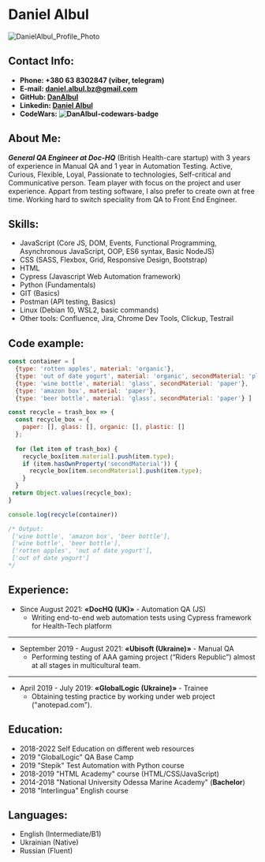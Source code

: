 # Daniel Albul

![DanielAlbul_Profile_Photo](https://media-exp1.licdn.com/dms/image/C5603AQEzGSQFHyhiAQ/profile-displayphoto-shrink_400_400/0/1638886090555?e=1666828800&v=beta&t=5_3sSynYs_aDkyJCliSSFpD4t_37VCVWPIsRrChTJNk)

## Contact Info:
* **Phone: +380 63 8302847 (viber, telegram)**
* **E-mail: daniel.albul.bz@gmail.com**
* **GitHub: [DanAlbul](https://github.com/DanAlbul)**
* **Linkedin: [Daniel Albul](https://www.linkedin.com/in/daniel-albul-83461921a)**
* **CodeWars: ![DanAlbul-codewars-badge](https://www.codewars.com/users/DanAlbul/badges/small)**

## About Me:
***General QA Engineer at Doc-HQ*** (British Health-care startup) with 3 years of experience in Manual QA and 1 year in Automation Testing.
Active, Curious, Flexible, Loyal, Passionate to technologies, Self-critical and Communicative person. Team player with focus on the project and user experience.
Appart from testing software, I also prefer to create own at free time. 
Working hard to switch speciality from QA to Front End Engineer.

## Skills:
* JavaScript (Core JS, DOM, Events, Functional Programming, Asynchronous JavaScript, OOP, ES6 syntax, Basic NodeJS)
* CSS (SASS, Flexbox, Grid, Responsive Design, Bootstrap)
* HTML
* Cypress (Javascript Web Automation framework)
* Python (Fundamentals)
* GIT (Basics)
* Postman (API testing, Basics)
* Linux (Debian 10, WSL2, basic commands)
* Other tools: Confluence, Jira, Chrome Dev Tools, Clickup, Testrail

## Code example:
```js
const container = [ 
  {type: 'rotten apples', material: 'organic'},
  {type: 'out of date yogurt', material: 'organic', secondMaterial: 'plastic'},
  {type: 'wine bottle', material: 'glass', secondMaterial: 'paper'},
  {type: 'amazon box', material: 'paper'},
  {type: 'beer bottle', material: 'glass', secondMaterial: 'paper'} ]

const recycle = trash_box => {
  const recycle_box = {
    paper: [], glass: [], organic: [], plastic: []
  };
  
  for (let item of trash_box) {
    recycle_box[item.material].push(item.type);
    if (item.hasOwnProperty('secondMaterial')) {
      recycle_box[item.secondMaterial].push(item.type);
    }
  }
 return Object.values(recycle_box);
}

console.log(recycle(container))

/* Output:
 ['wine bottle', 'amazon box', 'beer bottle'],
 ['wine bottle', 'beer bottle'],
 ['rotten apples', 'out of date yogurt'],
 ['out of date yogurt']
*/
```

## Experience:
- Since August 2021: **«DocHQ (UK)»** - Automation QA (JS)
    + Writing end-to-end web automation tests using Cypress framework for Health-Tech platform

***

- September 2019 - August 2021: **«Ubisoft (Ukraine)»** - Manual QA
    + Performing testing of AAA gaming project (“Riders Republic”) almost at all stages in multicultural team.

***

- April 2019 - July 2019: **«GlobalLogic (Ukraine)»** - Trainee
    + Obtaining testing practice by working under web project ("anotepad.com").


## Education:
* 2018-2022 Self Education on different web resources
* 2019 "GlobalLogic" QA Base Camp
* 2019 "Stepik" Test Automation with Python course
* 2018-2019 "HTML Academy" course (HTML/CSS/JavaScript)
* 2014-2018 "National University Odessa Marine Academy" (**Bachelor**)
* 2018 "Interlingua" English course

## Languages:
* English (Intermediate/B1)
* Ukrainian (Native)
* Russian (Fluent)
